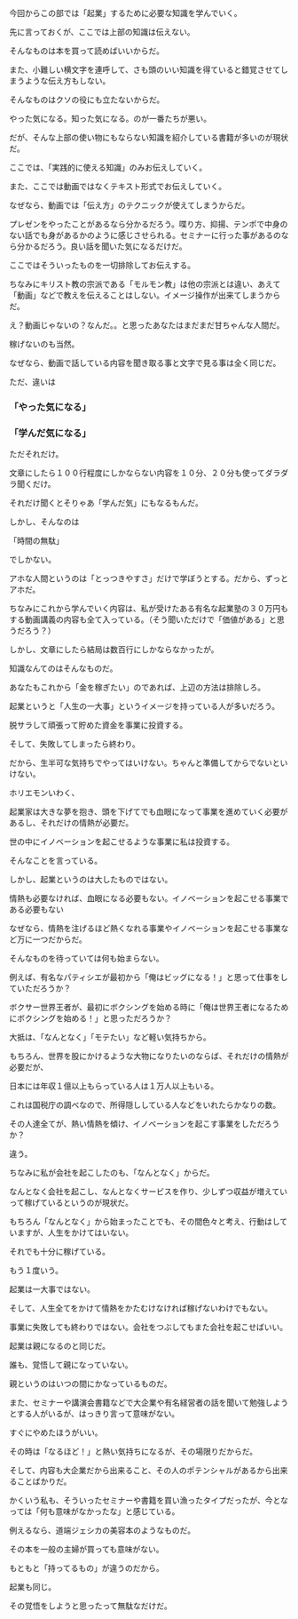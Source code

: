 今回からこの部では「起業」するために必要な知識を学んでいく。


先に言っておくが、ここでは上部の知識は伝えない。


そんなものは本を買って読めばいいからだ。




また、小難しい横文字を連呼して、さも頭のいい知識を得ていると錯覚させてしまうような伝え方もしない。


そんなものはクソの役にも立たないからだ。




やった気になる。知った気になる。のが一番たちが悪い。


だが、そんな上部の使い物にもならない知識を紹介している書籍が多いのが現状だ。




ここでは、「実践的に使える知識」のみお伝えしていく。


また、ここでは動画ではなくテキスト形式でお伝えしていく。


なぜなら、動画では「伝え方」のテクニックが使えてしまうからだ。




プレゼンをやったことがあるなら分かるだろう。喋り方、抑揚、テンポで中身のない話でも身があるかのように感じさせられる。セミナーに行った事があるのなら分かるだろう。良い話を聞いた気になるだけだ。


ここではそういったものを一切排除してお伝えする。


ちなみにキリスト教の宗派である「モルモン教」は他の宗派とは違い、あえて「動画」などで教えを伝えることはしない。イメージ操作が出来てしまうからだ。



え？動画じゃないの？なんだ。。と思ったあなたはまだまだ甘ちゃんな人間だ。

稼げないのも当然。

なぜなら、動画で話している内容を聞き取る事と文字で見る事は全く同じだ。

ただ、違いは



### 「やった気になる」

### 「学んだ気になる」



ただそれだけ。

文章にしたら１００行程度にしかならない内容を１０分、２０分も使ってダラダラ聞くだけ。

それだけ聞くとそりゃあ「学んだ気」にもなるもんだ。

しかし、そんなのは



「時間の無駄」



でしかない。

アホな人間というのは「とっつきやすさ」だけで学ぼうとする。だから、ずっとアホだ。

ちなみにこれから学んでいく内容は、私が受けたある有名な起業塾の３０万円もする動画講義の内容も全て入っている。（そう聞いただけで「価値がある」と思うだろう？）

しかし、文章にしたら結局は数百行にしかならなかったが。

知識なんてのはそんなものだ。

あなたもこれから「金を稼ぎたい」のであれば、上辺の方法は排除しろ。


 


起業というと「人生の一大事」というイメージを持っている人が多いだろう。


脱サラして頑張って貯めた資金を事業に投資する。


そして、失敗してしまったら終わり。


だから、生半可な気持ちでやってはいけない。ちゃんと準備してからでないといけない。


ホリエモンいわく、


起業家は大きな夢を抱き、頭を下げてでも血眼になって事業を進めていく必要があるし、それだけの情熱が必要だ。


世の中にイノベーションを起こせるような事業に私は投資する。


そんなことを言っている。


 


しかし、起業というのは大したものではない。


情熱も必要なければ、血眼になる必要もない。イノベーションを起こせる事業である必要もない


 


なぜなら、情熱を注げるほど熱くなれる事業やイノベーションを起こせる事業など万に一つだからだ。


そんなものを待っていては何も始まらない。


 


例えば、有名なパティシエが最初から「俺はビッグになる！」と思って仕事をしていただろうか？


ボクサー世界王者が、最初にボクシングを始める時に「俺は世界王者になるためにボクシングを始める！」と思っただろうか？


大抵は、「なんとなく」「モテたい」など軽い気持ちから。


 


もちろん、世界を股にかけるような大物になりたいのならば、それだけの情熱が必要だが、


日本には年収１億以上もらっている人は１万人以上もいる。


これは国税庁の調べなので、所得隠ししている人などをいれたらかなりの数。


 


その人達全てが、熱い情熱を傾け、イノベーションを起こす事業をしただろうか？


違う。


ちなみに私が会社を起こしたのも、「なんとなく」からだ。


なんとなく会社を起こし、なんとなくサービスを作り、少しずつ収益が増えていって稼げているというのが現状だ。


もちろん「なんとなく」から始まったことでも、その間色々と考え、行動はしていますが、人生をかけてはいない。


それでも十分に稼げている。


 


もう１度いう。





起業は一大事ではない。





そして、人生全てをかけて情熱をかたむけなければ稼げないわけでもない。


 


事業に失敗しても終わりではない。会社をつぶしてもまた会社を起こせばいい。


起業は親になるのと同じだ。


誰も、覚悟して親になっていない。


親というのはいつの間にかなっているものだ。


 


また、セミナーや講演会書籍などで大企業や有名経営者の話を聞いて勉強しようとする人がいるが、はっきり言って意味がない。


すぐにやめたほうがいい。


その時は「なるほど！」と熱い気持ちになるが、その場限りだからだ。


そして、内容も大企業だから出来ること、その人のポテンシャルがあるから出来ることばかりだ。


かくいう私も、そういったセミナーや書籍を買い漁ったタイプだったが、今となっては「何も意味がなかったな」と感じている。


例えるなら、道端ジェシカの美容本のようなものだ。


その本を一般の主婦が買っても意味がない。


もともと「持ってるもの」が違うのだから。


 


起業も同じ。


その覚悟をしようと思ったって無駄なだけだ。

